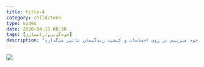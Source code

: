 ```yaml
---
title: title-4
category: child/teen
type: video
date: 2020-04-15 08:30
tags: [خودگویی,آرامسازی]
description: "حر‌ف‌هایی که با خود می‌زنیم بر روی احساسات و کیفیت زندگیمان تاثیر می‌گذارد"
---
```


[![](../../static/images/self-talking-cover.webp)](../../static/videos/self-talking.mp4)